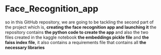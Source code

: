 # Face_Recognition_app
so in this GitHub repository, we are going to be tackling the second part of the project which is, ****creating the face recognition app and launching it**** 
the repository contains ****the python code to create the app**** and also the two files created in the kaggle notebook ****the embeddings pickle file**** and ****the faiss index file****, it also contains a requirements file that contains all ****the necessary libraries****
